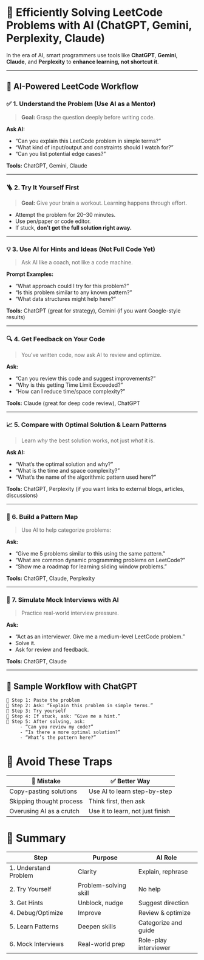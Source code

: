 # 🚀 Efficiently Solving LeetCode Problems with AI (ChatGPT, Gemini, Perplexity, Claude)

In the era of AI, smart programmers use tools like **ChatGPT**, **Gemini**, **Claude**, and **Perplexity** to **enhance learning, not shortcut it**.

---

## 🧠 AI-Powered LeetCode Workflow

### ✅ 1. Understand the Problem (Use AI as a Mentor)
> **Goal:** Grasp the question deeply before writing code.

**Ask AI:**
- “Can you explain this LeetCode problem in simple terms?”
- “What kind of input/output and constraints should I watch for?”
- “Can you list potential edge cases?”

**Tools:** ChatGPT, Gemini, Claude

---

### 🪜 2. Try It Yourself First
> **Goal:** Give your brain a workout. Learning happens through effort.

- Attempt the problem for 20–30 minutes.
- Use pen/paper or code editor.
- If stuck, **don’t get the full solution right away.**

---

### 💡 3. Use AI for Hints and Ideas (Not Full Code Yet)
> Ask AI like a coach, not like a code machine.

**Prompt Examples:**
- “What approach could I try for this problem?”
- “Is this problem similar to any known pattern?”
- “What data structures might help here?”

**Tools:** ChatGPT (great for strategy), Gemini (if you want Google-style results)

---

### 🔍 4. Get Feedback on Your Code
> You’ve written code, now ask AI to review and optimize.

**Ask:**
- “Can you review this code and suggest improvements?”
- “Why is this getting Time Limit Exceeded?”
- “How can I reduce time/space complexity?”

**Tools:** Claude (great for deep code review), ChatGPT

---

### 📈 5. Compare with Optimal Solution & Learn Patterns
> Learn *why* the best solution works, not just *what* it is.

**Ask AI:**
- “What’s the optimal solution and why?”
- “What is the time and space complexity?”
- “What’s the name of the algorithmic pattern used here?”

**Tools:** ChatGPT, Perplexity (if you want links to external blogs, articles, discussions)

---

### 🧩 6. Build a Pattern Map
> Use AI to help categorize problems:

**Ask:**
- “Give me 5 problems similar to this using the same pattern.”
- “What are common dynamic programming problems on LeetCode?”
- “Show me a roadmap for learning sliding window problems.”

**Tools:** ChatGPT, Claude, Perplexity

---

### 🎯 7. Simulate Mock Interviews with AI
> Practice real-world interview pressure.

**Ask:**
- “Act as an interviewer. Give me a medium-level LeetCode problem.”
- Solve it.
- Ask for review and feedback.

**Tools:** ChatGPT, Claude

---

## 🔄 Sample Workflow with ChatGPT

```text
🔹 Step 1: Paste the problem
🔹 Step 2: Ask: “Explain this problem in simple terms.”
🔹 Step 3: Try yourself
🔹 Step 4: If stuck, ask: “Give me a hint.”
🔹 Step 5: After solving, ask:
     - “Can you review my code?”
     - “Is there a more optimal solution?”
     - “What’s the pattern here?”
```

# 🚫 Avoid These Traps
|🚫 Mistake	         |   ✅ Better Way|
|-----------------------|----------------|
| Copy-pasting solutions | Use AI to learn step-by-step|
|Skipping thought process|	Think first, then ask|
|Overusing AI as a crutch|	Use it to learn, not just finish|

# 🧠 Summary
| Step            |	Purpose      |	AI Role          |
|-----------------|--------------|------------------|
|1. Understand Problem  |	Clarity  |	Explain, rephrase  |
|2. Try Yourself	|  Problem-solving skill  |	No help  |
|3. Get Hints	|  Unblock, nudge  |	Suggest direction  |
|4. Debug/Optimize  |	Improve  |	Review & optimize  |
|5. Learn Patterns	|  Deepen skills	|  Categorize and guide  |
|6. Mock Interviews	|  Real-world prep  |	Role-play interviewer  |